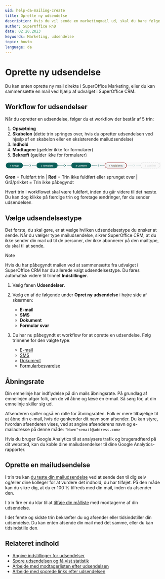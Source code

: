 ```yaml
---
uid: help-da-mailing-create
title: Oprette ny udsendelse
description: Hvis du vil sende en marketingmail ud, skal du bare følge fem nemme trin. En opsætning af mail indebærer, at mailbeskeden skal udarbejdes, der skal udfyldes basisoplysninger, og der skal vælges en skabelon.
author: SuperOffice RnD
date: 02.20.2023
keywords: Marketing, udsendelse
topic: howto
language: da
---
```


# Oprette ny udsendelse

Du kan enten oprette ny mail direkte i SuperOffice Marketing, eller du kan sammensætte en mail ved hjælp af udvalget i SuperOffice CRM.

## Workflow for udsendelser

Når du opretter en udsendelse, følger du et workflow der består af 5 trin:

1. **Opsætning**
1. **Skabelon** (dette trin springes over, hvis du opretter udsendelsen ved hjælp af en skabelon eller en eksisterende mailudsendelse)
1. **Indhold**
1. **Modtagere** (gælder ikke for formularer)
1. **Bekræft** (gælder ikke for formularer)

![Workflow for udsendelser -screenshot][img1]

**Grøn** = Fuldført trin | **Rød** = Trin ikke fuldført eller sprunget over | Grå/prikket = Trin ikke påbegyndt

Hvert trin i workflowet skal være fuldført, inden du går videre til det næste. Du kan dog klikke på færdige trin og foretage ændringer, før du sender udsendelsen.

## Vælge udsendelsestype

Det første, du skal gøre, er at vælge hvilken udsendelsestype du ønsker at sende. Når du vælger type mailudsendelse, sikrer SuperOffice CRM, at du ikke sender din mail ud til de personer, der ikke abonnerer på den mailtype, du skal til at sende.

> [!NOTE]
Hvis du har påbegyndt mailen ved at sammensætte fra udvalget i SuperOffice CRM har du allerede valgt udsendelsestype. Du føres automatisk videre til trinnet **Indstillinger**.

1. Vælg fanen **Udsendelser**.

2. Vælg en af de følgende under **Opret ny udsendelse** i højre side af skærmen:
    * **E-mail**
    * **SMS**
    * **Dokument**
    * **Formular svar**

3. Du har nu påbegyndt et workflow for at oprette en udsendelse. Følg trinnene for den valgte type:

    * [E-mail][1]
    * [SMS][2]
    * [Dokument][3]
    * [Formularbesvarelse][4]

## Åbningsrate

Din emnelinje har indflydelse på din mails åbningsrate. På grundlag af emnelinjen afgør folk, om de vil åbne og læse en e-mail. Så sørg for, at din emnelinje skiller sig ud.

Afsenderen spiller også en rolle for åbningsraten. Folk er mere tilbøjelige til at åbne din e-mail, hvis de genkender dit navn som afsender. Du kan styre, hvordan afsenderen vises, ved at angive afsenderens navn og e-mailadresse på denne måde: `"Navn"<email@address.com>`

Hvis du bruger Google Analytics til at analysere trafik og brugeradfærd på dit websted, kan du koble dine mailudsendelser til dine Google Analytics-rapporter.

## Oprette en mailudsendelse

I trin tre kan [du teste din mailudsendelse][10] ved at sende den til dig selv og/eller dine kolleger for at vurdere det indhold, du har tilføjet. På den måde kan du sikre dig, at du er 100 % tilfreds med din mail, inden du afsender den.

I trin fire er du klar til at [tilføje din målliste][11] med modtagerne af din udsendelse.

I det femte og sidste trin bekræfter du og afsender eller tidsindstiller din udsendelse. Du kan enten afsende din mail med det samme, eller du kan tidsindstille den.

## Relateret indhold

* [Angive indstillinger for udsendelser][5]
* [Spore udsendelsen og få vist statistik][7]
* [Arbejde med modtagerlisten efter udsendelsen][8]
* [Arbejde med sporede links efter udsendelsen][9]

<!-- Referenced links -->
[1]: tutorial-email-mailing.yml
[2]: tutorial-sms-mailing.yml
[3]: tutorial-document-mailing.yml
[4]: tutorial-form-mailing.yml
[10]: send-test-email.md
[5]: ../../admin/define-settings-for-mailings.md
[7]: ../view-statistics.md
[9]: ../../../tracked-links/learn/explore-clicks.md
[11]: ../../../recipients/learn/index.md
[8]: ../../../recipients/learn/look-at-recipient-list.md

<!-- Referenced images -->
[img1]: ../../../../../media/loc/en/marketing/mailing-workflow-all.png
